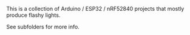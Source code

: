 This is a collection of Arduino / ESP32 / nRF52840 projects that mostly produce flashy lights.

See subfolders for more info.

